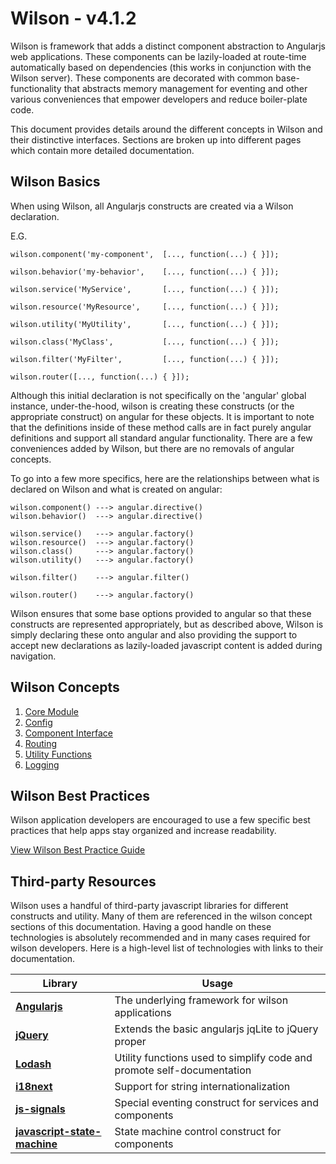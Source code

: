 # Wilson - v4.1.2

Wilson is framework that adds a distinct component abstraction to Angularjs web applications. These components 
can be lazily-loaded at route-time automatically based on dependencies (this works in conjunction with the Wilson
server). These components are decorated with common base-functionality that abstracts memory management for eventing
and other various conveniences that empower developers and reduce boiler-plate code. 

This document provides details around the different concepts in Wilson and their distinctive interfaces. Sections
are broken up into different pages which contain more detailed documentation.

## Wilson Basics

When using Wilson, all Angularjs constructs are created via a Wilson declaration.

E.G.
```
wilson.component('my-component',  [..., function(...) { }]);
 
wilson.behavior('my-behavior',    [..., function(...) { }]);
 
wilson.service('MyService',       [..., function(...) { }]);
 
wilson.resource('MyResource',     [..., function(...) { }]);
 
wilson.utility('MyUtility',       [..., function(...) { }]);
 
wilson.class('MyClass',           [..., function(...) { }]);
 
wilson.filter('MyFilter',         [..., function(...) { }]);

wilson.router([..., function(...) { }]);
```

Although this initial declaration is not specifically on the 'angular' global instance, under-the-hood, wilson
is creating these constructs (or the appropriate construct) on angular for these objects.  It is important to note
that the definitions inside of these method calls are in fact purely angular definitions and support all standard
angular functionality. There are a few conveniences added by Wilson, but there are no removals of angular concepts.

To go into a few more specifics, here are the relationships between what is declared on Wilson and what is created
on angular:

```
wilson.component() ---> angular.directive()
wilson.behavior()  ---> angular.directive()
  
wilson.service()   ---> angular.factory()
wilson.resource()  ---> angular.factory()
wilson.class()     ---> angular.factory()
wilson.utility()   ---> angular.factory()
  
wilson.filter()    ---> angular.filter()

wilson.router()    ---> angular.factory()
```

Wilson ensures that some base options provided to angular so that these constructs are represented appropriately, but as
described above, Wilson is simply declaring these onto angular and also providing the support to accept new declarations
as lazily-loaded javascript content is added during navigation.


## Wilson Concepts


1. [Core Module](./concepts/wilson/core.md)
2. [Config](./concepts/wilson/core.md#wilson-config)
3. [Component Interface](./concepts/components/components.md)
4. [Routing](./concepts/routing/routing.md)
5. [Utility Functions](./concepts/utilities/utilities.md)
6. [Logging](./concepts/logging/logging.md)


## Wilson Best Practices

Wilson application developers are encouraged to use a few specific best practices that help apps stay organized and increase readability.

[View Wilson Best Practice Guide](./best-practices.md)

## Third-party Resources

Wilson uses a handful of third-party javascript libraries for different constructs and utility. Many of them are referenced
in the wilson concept sections of this documentation. Having a good handle on these technologies is absolutely recommended and
in many cases required for wilson developers. Here is a high-level list of technologies with links to their documentation.

| Library                                                                                 | Usage                                                                    |
| --------------------------------------------------------------------------------------- | ------------------------------------------------------------------------ |
| [**Angularjs**](https://docs.angularjs.org/guide)                                       | The underlying framework for wilson applications                         |
| [**jQuery**](http://api.jquery.com/)                                                    | Extends the basic angularjs jqLite to jQuery proper                      |
| [**Lodash**](https://lodash.com/docs/4.17.4)                                            | Utility functions used to simplify code and promote self-documentation   |
| [**i18next**](https://github.com/i18next/i18next/tree/2.2.0)                            | Support for string internationalization                                  |
| [**js-signals**](https://millermedeiros.github.io/js-signals/)                          | Special eventing construct for services and components                   |
| [**javascript-state-machine**](https://github.com/jakesgordon/javascript-state-machine) | State machine control construct for components                           |

